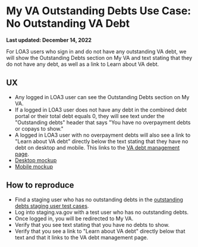 # My VA Outstanding Debts Use Case: No Outstanding VA Debt
**Last updated: December 14, 2022**

For LOA3 users who sign in and do not have any outstanding VA debt, we will show the Outstanding Debts section on My VA and text stating that they do not have any debt, as well as a link to Learn about VA debt.

## UX
* Any logged in LOA3 user can see the Outstanding Debts section on My VA.
* If a logged in LOA3 user does not have any debt in the combined debt portal or their total debt equals 0, they will see text under the "Outstanding debts" header that says "You have no overpayment debts or copays to show."
* A logged in LOA3 user with no overpayment debts will also see a link to "Learn about VA debt" directly below the text stating that they have no debt on desktop and mobile. This links to the [VA debt management page](va.gov/resources/va-debt-management/).
* [Desktop mockup](https://www.sketch.com/s/9b0e6efc-423a-4354-9db3-ab2083d566c9/a/uuid/05DF131D-F900-4770-A3D3-D3F4FAA23FD3)
* [Mobile mockup](https://www.sketch.com/s/9b0e6efc-423a-4354-9db3-ab2083d566c9/a/uuid/A2F44369-D9B0-41F6-99FE-F41269378DA9)

## How to reproduce
* Find a staging user who has no outstanding debts in the [outstanding debts staging user test cases](https://github.com/department-of-veterans-affairs/va.gov-team-sensitive/blob/master/Administrative/vagov-users/staging-test-accounts-myva-payment-info-v2.md#test-cases-for-outstanding-debts-section).
* Log into staging.va.gov with a test user who has no outstanding debts.
* Once logged in, you will be redirected to My VA.
* Verify that you see text stating that you have no debts to show.
* Verify that you see a link to "Learn about VA debt" directly below that text and that it links to the VA debt management page.
